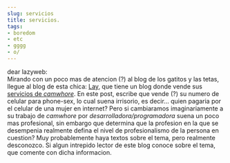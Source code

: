 ```yaml
---
slug: servicios  
title: servicios.  
tags:  
- boredom  
- etc  
- gggg  
- o/  
---
```

  
dear lazyweb:  
Mirando con un poco mas de atencion (?) al blog de los gatitos y las tetas, llegue al blog de esta chica: [Lay](http://purpleylay.tumblr.com/), que tiene un blog donde vende sus [servicios de _camwhore_](http://purpleylay.tumblr.com/post/23737462590/another-sale-cuz-im-desperate). En este post, escribe que vende (?) su numero de celular para phone-sex, lo cual suena irrisorio, es decir... quien pagaria por el celular de una mujer en internet? Pero si cambiaramos imaginariamente a su trabajo de _camwhore_ por _desarrolladora/programadora_ suena un poco mas profesional, sin embargo que determina que la profesion en la que se desempenia realmente defina el nivel de profesionalismo de la persona en cuestion? Muy probablemente haya textos sobre el tema, pero realmente desconozco. Si algun intrepido lector de este blog conoce sobre el tema, que comente con dicha informacion.  
